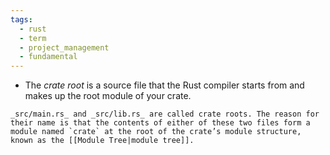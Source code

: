```yaml
---
tags:
  - rust
  - term
  - project_management
  - fundamental
---
```

- The _crate root_ is a source file that the Rust compiler starts from and makes up the root module of your crate.

```ad-note
_src/main.rs_ and _src/lib.rs_ are called crate roots. The reason for their name is that the contents of either of these two files form a module named `crate` at the root of the crate’s module structure, known as the [[Module Tree|module tree]].
```
